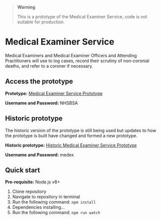 > **Warning**
>
> This is a prototype of the Medical Examiner Service, code is not suitable for production.
> 

# Medical Examiner Service
Medical Examiners and Medical Examiner Officers and Attending Practitioners will use to log cases, record their scrutiny of non-coronial deaths, and refer to a coroner if necessary.

## Access the prototype
**Prototype:** [Medical Examiner Service Prototype](https://medical-examiner-service.herokuapp.com)

**Username and Password:** NHSBSA    

## Historic prototype
The historic version of the prototype is still being used but updates to how the prototype is built have changed and formed a new prototype.

**Historic prototype:** [Historic Medical Examiner Service Prototype](https://medical-examiners.herokuapp.com)

**Username and Password:** medex

## Quick start
**Pre-requisite:** Node.js v8+

1. Clone repository
2. Navigate to repository in terminal 
3. Run the following command: `npm install`
4. Dependencies installing...
5. Run the following command: `npm run watch`
